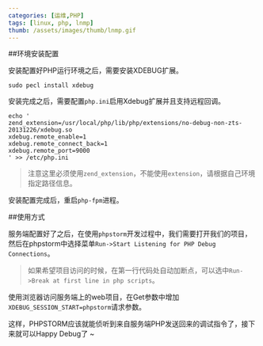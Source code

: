 ```yaml
---
categories: [运维,PHP]
tags: [linux, php, lnmp]
thumb: /assets/images/thumb/lnmp.gif
---
```


##环境安装配置

安装配置好PHP运行环境之后，需要安装XDEBUG扩展。

    sudo pecl install xdebug

安装完成之后，需要配置`php.ini`启用Xdebug扩展并且支持远程回调。

    echo '
    zend_extension=/usr/local/php/lib/php/extensions/no-debug-non-zts-20131226/xdebug.so
    xdebug.remote_enable=1
    xdebug.remote_connect_back=1
    xdebug.remote_port=9000
    ' >> /etc/php.ini

> 注意这里必须使用`zend_extension`，不能使用`extension`，请根据自己环境指定路径信息。

安装配置完成后，重启`php-fpm`进程。


##使用方式

服务端配置好了之后，在使用`phpstorm`开发过程中，我们需要打开我们的项目，然后在phpstorm中选择菜单`Run->Start Listening for PHP Debug Connections`。

> 如果希望项目访问的时候，在第一行代码处自动加断点，可以选中`Run->Break at first line in php scripts`。

使用浏览器访问服务端上的web项目，在Get参数中增加`XDEBUG_SESSION_START=phpstorm`请求参数。

这样，PHPSTORM应该就能侦听到来自服务端PHP发送回来的调试指令了，接下来就可以Happy Debug了 ~
